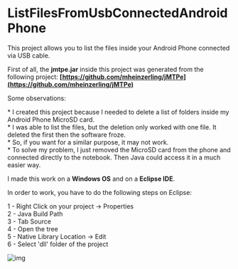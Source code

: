 # ListFilesFromUsbConnectedAndroidPhone
This project allows you to list the files inside your Android Phone connected via USB cable.

First of all, the **jmtpe.jar** inside this project was generated from the following project: **[https://github.com/mheinzerling/jMTPe](https://github.com/mheinzerling/jMTPe)**

Some observations:

\* I created this project because I needed to delete a list of folders inside my Android Phone MicroSD card. <br />
\* I was able to list the files, but the deletion only worked with one file. It deleted the first then the software froze. <br />
\* So, if you want for a similar purpose, it may not work. <br />
\* To solve my problem, I just removed the MicroSD card from the phone and connected directly to the notebook. Then Java could access it in a much easier way. <br />

I made this work on a **Windows OS** and on a **Eclipse IDE**.

In order to work, you have to do the following steps on Eclipse:
 
1 - Right Click on your project -> Properties <br />
2 - Java Build Path <br />
3 - Tab Source <br />
4 - Open the tree <br />
5 - Native Library Location -> Edit <br />
6 - Select 'dll' folder of the project <br />

![img](https://user-images.githubusercontent.com/4165936/231565876-ce8005a8-7521-45c0-98c4-d46eb1b0fb59.png)